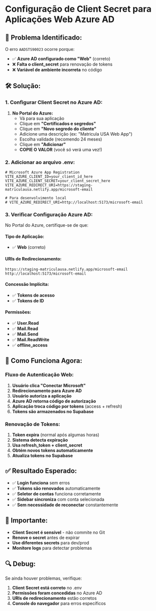 # Configuração de Client Secret para Aplicações Web Azure AD

## 🔑 **Problema Identificado:**

O erro `AADSTS90023` ocorre porque:
- ✅ **Azure AD configurado como "Web"** (correto)
- ❌ **Falta o client_secret** para renovação de tokens
- ❌ **Variável de ambiente incorreta** no código

## 🛠️ **Solução:**

### 1. **Configurar Client Secret no Azure AD:**

1. **No Portal do Azure:**
   - Vá para sua aplicação
   - Clique em **"Certificados e segredos"**
   - Clique em **"Novo segredo do cliente"**
   - Adicione uma descrição (ex: "Matricula USA Web App")
   - Escolha validade (recomendo 24 meses)
   - Clique em **"Adicionar"**
   - **COPIE O VALOR** (você só verá uma vez!)

### 2. **Adicionar ao arquivo .env:**

```env
# Microsoft Azure App Registration
VITE_AZURE_CLIENT_ID=your_client_id_here
VITE_AZURE_CLIENT_SECRET=your_client_secret_here
VITE_AZURE_REDIRECT_URI=https://staging-matriculausa.netlify.app/microsoft-email

# Para desenvolvimento local
# VITE_AZURE_REDIRECT_URI=http://localhost:5173/microsoft-email
```

### 3. **Verificar Configuração Azure AD:**

No Portal do Azure, certifique-se de que:

#### **Tipo de Aplicação:**
- ✅ **Web** (correto)

#### **URIs de Redirecionamento:**
```
https://staging-matriculausa.netlify.app/microsoft-email
http://localhost:5173/microsoft-email
```

#### **Concessão Implícita:**
- ✅ **Tokens de acesso**
- ✅ **Tokens de ID**

#### **Permissões:**
- ✅ **User.Read**
- ✅ **Mail.Read**
- ✅ **Mail.Send**
- ✅ **Mail.ReadWrite**
- ✅ **offline_access**

## 🔄 **Como Funciona Agora:**

### **Fluxo de Autenticação Web:**
1. **Usuário clica "Conectar Microsoft"**
2. **Redirecionamento para Azure AD**
3. **Usuário autoriza a aplicação**
4. **Azure AD retorna código de autorização**
5. **Aplicação troca código por tokens** (access + refresh)
6. **Tokens são armazenados no Supabase**

### **Renovação de Tokens:**
1. **Token expira** (normal após algumas horas)
2. **Sistema detecta expiração**
3. **Usa refresh_token + client_secret**
4. **Obtém novos tokens automaticamente**
5. **Atualiza tokens no Supabase**

## ✅ **Resultado Esperado:**

- ✅ **Login funciona** sem erros
- ✅ **Tokens são renovados** automaticamente
- ✅ **Seletor de contas** funciona corretamente
- ✅ **Sidebar sincroniza** com conta selecionada
- ✅ **Sem necessidade de reconectar** constantemente

## 🚨 **Importante:**

- **Client Secret é sensível** - não commite no Git
- **Renove o secret** antes de expirar
- **Use diferentes secrets** para dev/prod
- **Monitore logs** para detectar problemas

## 🔍 **Debug:**

Se ainda houver problemas, verifique:
1. **Client Secret está correto** no .env
2. **Permissões foram concedidas** no Azure AD
3. **URIs de redirecionamento** estão corretos
4. **Console do navegador** para erros específicos
